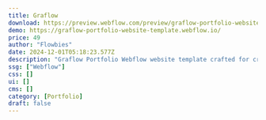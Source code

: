 ```yaml
---
title: Graflow
download: https://preview.webflow.com/preview/graflow-portfolio-website-template?utm_medium=preview_link&utm_source=designer&utm_content=graflow-portfolio-website-template&preview=e07bfadcafd3b09fde3f0665203e2b36&workflow=preview
demo: https://graflow-portfolio-website-template.webflow.io/
price: 49
author: "Flowbies"
date: 2024-12-01T05:18:23.577Z
description: "Graflow Portfolio Webflow website template crafted for creative professionals, including individuals, graphic designers, UI designer, Marketer and developers, looking to showcase their portfolios with style."
ssg: ["Webflow"]
css: []
ui: []
cms: []
category: [Portfolio]
draft: false
---
```

